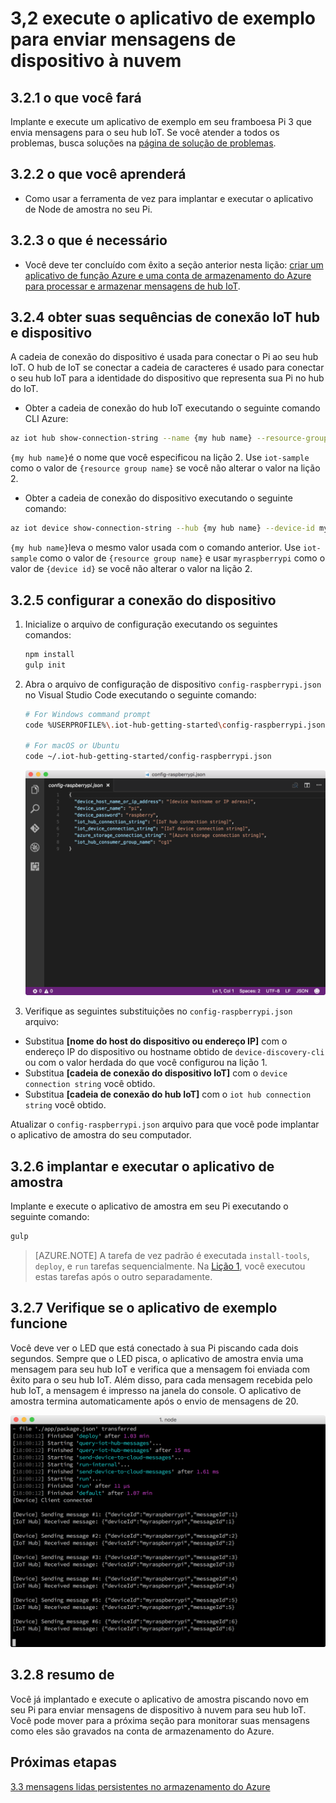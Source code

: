 <properties
 pageTitle="Executar o aplicativo de exemplo para enviar mensagens de dispositivo à nuvem | Microsoft Azure"
 description="Implantar e executar um aplicativo de amostra para seu framboesa Pi 3 que envia mensagens para IoT hub e pisca o LED."
 services="iot-hub"
 documentationCenter=""
 authors="shizn"
 manager="timlt"
 tags=""
 keywords=""/>

<tags
 ms.service="iot-hub"
 ms.devlang="multiple"
 ms.topic="article"
 ms.tgt_pltfrm="na"
 ms.workload="na"
 ms.date="10/21/2016"
 ms.author="xshi"/>

# <a name="32-run-sample-application-to-send-device-to-cloud-messages"></a>3,2 execute o aplicativo de exemplo para enviar mensagens de dispositivo à nuvem

## <a name="321-what-you-will-do"></a>3.2.1 o que você fará

Implante e execute um aplicativo de exemplo em seu framboesa Pi 3 que envia mensagens para o seu hub IoT. Se você atender a todos os problemas, busca soluções na [página de solução de problemas](iot-hub-raspberry-pi-kit-node-troubleshooting.md).

## <a name="322-what-you-will-learn"></a>3.2.2 o que você aprenderá

- Como usar a ferramenta de vez para implantar e executar o aplicativo de Node de amostra no seu Pi.

## <a name="323-what-you-need"></a>3.2.3 o que é necessário

- Você deve ter concluído com êxito a seção anterior nesta lição: [criar um aplicativo de função Azure e uma conta de armazenamento do Azure para processar e armazenar mensagens de hub IoT](iot-hub-raspberry-pi-kit-node-lesson3-deploy-resource-manager-template.md).

## <a name="324-get-your-iot-hub-and-device-connection-strings"></a>3.2.4 obter suas sequências de conexão IoT hub e dispositivo

A cadeia de conexão do dispositivo é usada para conectar o Pi ao seu hub IoT. O hub de IoT se conectar a cadeia de caracteres é usado para conectar o seu hub IoT para a identidade do dispositivo que representa sua Pi no hub do IoT.

- Obter a cadeia de conexão do hub IoT executando o seguinte comando CLI Azure:

```bash
az iot hub show-connection-string --name {my hub name} --resource-group iot-sample
```

`{my hub name}`é o nome que você especificou na lição 2. Use `iot-sample` como o valor de `{resource group name}` se você não alterar o valor na lição 2.

- Obter a cadeia de conexão do dispositivo executando o seguinte comando:

```bash
az iot device show-connection-string --hub {my hub name} --device-id myraspberrypi --resource-group iot-sample
```

`{my hub name}`leva o mesmo valor usada com o comando anterior. Use `iot-sample` como o valor de `{resource group name}` e usar `myraspberrypi` como o valor de `{device id}` se você não alterar o valor na lição 2.

## <a name="325-configure-the-device-connection"></a>3.2.5 configurar a conexão do dispositivo

1. Inicialize o arquivo de configuração executando os seguintes comandos:

    ```bash
    npm install
    gulp init
    ```

2. Abra o arquivo de configuração de dispositivo `config-raspberrypi.json` no Visual Studio Code executando o seguinte comando:

    ```bash
    # For Windows command prompt
    code %USERPROFILE%\.iot-hub-getting-started\config-raspberrypi.json
  
    # For macOS or Ubuntu
    code ~/.iot-hub-getting-started/config-raspberrypi.json
    ```

    ![config.JSON](media/iot-hub-raspberry-pi-lessons/lesson3/config.png)

3. Verifique as seguintes substituições no `config-raspberrypi.json` arquivo:

  - Substitua **[nome do host do dispositivo ou endereço IP]** com o endereço IP do dispositivo ou hostname obtido de `device-discovery-cli` ou com o valor herdada do que você configurou na lição 1.
  - Substitua **[cadeia de conexão do dispositivo IoT]** com o `device connection string` você obtido.
  - Substitua **[cadeia de conexão do hub IoT]** com o `iot hub connection string` você obtido.

Atualizar o `config-raspberrypi.json` arquivo para que você pode implantar o aplicativo de amostra do seu computador.

## <a name="326-deploy-and-run-the-sample-application"></a>3.2.6 implantar e executar o aplicativo de amostra

Implante e execute o aplicativo de amostra em seu Pi executando o seguinte comando:

```bash
gulp
```

> [AZURE.NOTE] A tarefa de vez padrão é executada `install-tools`, `deploy`, e `run` tarefas sequencialmente. Na [Lição 1](iot-hub-raspberry-pi-kit-node-lesson1-deploy-blink-app.md), você executou estas tarefas após o outro separadamente.

## <a name="327-verify-the-sample-application-works"></a>3.2.7 Verifique se o aplicativo de exemplo funcione

Você deve ver o LED que está conectado à sua Pi piscando cada dois segundos. Sempre que o LED pisca, o aplicativo de amostra envia uma mensagem para seu hub IoT e verifica que a mensagem foi enviada com êxito para o seu hub IoT. Além disso, para cada mensagem recebida pelo hub IoT, a mensagem é impresso na janela do console. O aplicativo de amostra termina automaticamente após o envio de mensagens de 20.

![](media/iot-hub-raspberry-pi-lessons/lesson3/gulp_run.png)

## <a name="328-summary"></a>3.2.8 resumo de

Você já implantado e execute o aplicativo de amostra piscando novo em seu Pi para enviar mensagens de dispositivo à nuvem para seu hub IoT. Você pode mover para a próxima seção para monitorar suas mensagens como eles são gravados na conta de armazenamento do Azure.

## <a name="next-steps"></a>Próximas etapas

[3.3 mensagens lidas persistentes no armazenamento do Azure](iot-hub-raspberry-pi-kit-node-lesson3-read-table-storage.md)